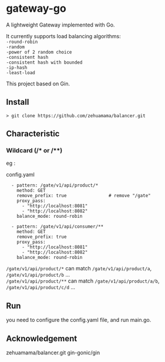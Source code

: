 # gateway-go
A lightweight Gateway implemented with Go.

It currently supports load balancing algorithms:\
`-round-robin`\
`-random`\
`-power of 2 random choice`\
`-consistent hash`\
`-consistent hash with bounded`\
`-ip-hash`\
`-least-load`

This project based on Gin.

## Install
`> git clone https://github.com/zehuamama/balancer.git`

## Characteristic
### Wildcard (/* or /**)

eg :

config.yaml
```location:                     
  - pattern: /gate/v1/api/product/*
    method: GET
    remove_prefix: true                # remove "/gate"
    proxy_pass:                  
      - "http://localhost:8081"
      - "http://localhost:8082"
    balance_mode: round-robin     

  - pattern: /gate/v1/api/consumer/**
    method: GET
    remove_prefix: true
    proxy_pass:                
      - "http://localhost:8081"
      - "http://localhost:8082"
    balance_mode: round-robin
```

`/gate/v1/api/product/*` can match `/gate/v1/api/product/a`, `/gate/v1/api/product/b` ...\
`/gate/v1/api/product/**` can match `/gate/v1/api/product/a/b`, `/gate/v1/api/product/c/d` ...

## Run
you need to configure the config.yaml file, and run main.go.

## Acknowledgement
zehuamama/balancer.git
gin-gonic/gin